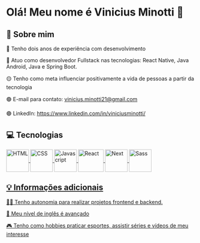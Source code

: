 # Olá! Meu nome é Vinicius Minotti 👋

## 🚀 Sobre mim

🔴 Tenho dois anos de experiência com desenvolvimento

🔵 Atuo como desenvolvedor Fullstack nas tecnologias: React Native, Java Android, Java e Spring Boot.

🟡 Tenho como meta influenciar positivamente a vida de pessoas a partir da tecnologia

🟢 E-mail para contato: vinicius.minotti21@gmail.com

🟣 LinkedIn: https://www.linkedin.com/in/viniciusminotti/


## 💻 Tecnologias

<div>
  <a href="https://github.com/minotti21">
  <img align="center" alt="HTML" height="60" width="60" src="https://img.icons8.com/color/344/html-5--v1.png">
  <img align="center" alt="CSS" height="60" width="60" src="https://img.icons8.com/color/344/css3.png">
  <img align="center" alt="Javascript" height="60" width="60" src="https://img.icons8.com/color/344/javascript--v1.png">
  <img align="center" alt="React" height="60" width="68" src="https://upload.wikimedia.org/wikipedia/commons/thumb/a/a7/React-icon.svg/640px-React-icon.svg.png">
  <img align="center" alt="Next" height="60" width="60" src="https://ui-lib.com/blog/wp-content/uploads/2021/12/nextjs-boilerplate-logo.png">
  <img align="center" alt="Sass" height="60" width="60" src="https://www.cursou.com.br/wp-content/uploads/2019/09/Curso-de-Sass.png">
<div/>

## 💡 Informações adicionais

👩‍💻 Tenho autonomia para realizar projetos frontend e backend. 

💬 Meu nível de inglês é avançado

🎮 Tenho como hobbies praticar esportes, assistir séries e vídeos de meu interesse
